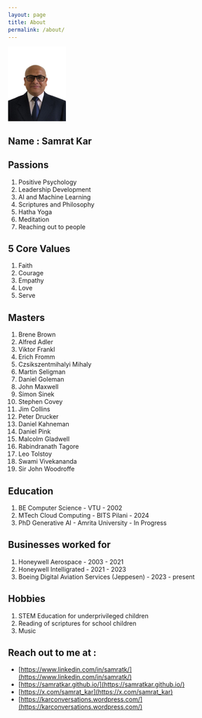 ```yaml
---
layout: page
title: About
permalink: /about/
---
```

<img src="/assets/img/my-photo-small.jpg" width="132" height="170">

## Name : Samrat Kar

## Passions

1. Positive Psychology
2. Leadership Development
3. AI and Machine Learning
4. Scriptures and Philosophy
5. Hatha Yoga
6. Meditation
7. Reaching out to people

## 5 Core Values

1. Faith
2. Courage
3. Empathy
4. Love
5. Serve

## Masters

1. Brene Brown
2. Alfred Adler
3. Viktor Frankl
4. Erich Fromm
5. Czsikszentmihalyi Mihaly
6. Martin Seligman
7. Daniel Goleman
8. John Maxwell
9. Simon Sinek
10. Stephen Covey
11. Jim Collins
12. Peter Drucker
13. Daniel Kahneman
14. Daniel Pink
15. Malcolm Gladwell
16. Rabindranath Tagore
17. Leo Tolstoy
18. Swami Vivekananda
19. Sir John Woodroffe

## Education

1. BE Computer Science - VTU - 2002
2. MTech Cloud Computing - BITS Pilani - 2024
3. PhD Generative AI - Amrita University - In Progress

## Businesses worked for

1. Honeywell Aerospace - 2003 - 2021
2. Honeywell Intelligrated - 2021 - 2023
3. Boeing Digital Aviation Services (Jeppesen) - 2023 - present

## Hobbies

1. STEM Education for underprivileged children
2. Reading of scriptures for school children
3. Music

## Reach out to me at :

* [https://www.linkedin.com/in/samratk/](https://www.linkedin.com/in/samratk/)
* [https://samratkar.github.io/](https://samratkar.github.io/)
* [https://x.com/samrat_kar](https://x.com/samrat_kar)
* [https://karconversations.wordpress.com/](https://karconversations.wordpress.com/)
